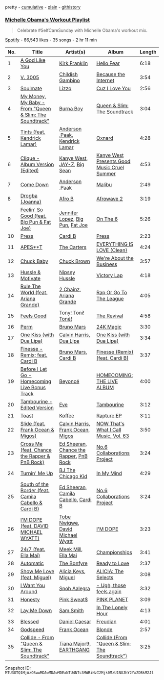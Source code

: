 pretty - [cumulative](/playlists/cumulative/37i9dQZF1DX2BCKQiTaN5o.md) - [plain](/playlists/plain/37i9dQZF1DX2BCKQiTaN5o) - [githistory](https://github.githistory.xyz/mackorone/spotify-playlist-archive/blob/main/playlists/plain/37i9dQZF1DX2BCKQiTaN5o)

### [Michelle Obama's Workout Playlist](https://open.spotify.com/playlist/37i9dQZF1DX2BCKQiTaN5o)

> Celebrate \#SelfCareSunday with Michelle Obama's workout mix.

[Spotify](https://open.spotify.com/user/spotify) - 66,543 likes - 35 songs - 2 hr 11 min

| No. | Title | Artist(s) | Album | Length |
|---|---|---|---|---|
| 1 | [A God Like You](https://open.spotify.com/track/5Gfp6euoNJPw5AvSpGZSRZ) | [Kirk Franklin](https://open.spotify.com/artist/4akybxRTGHJZ1DXjLhJ1qu) | [Hello Fear](https://open.spotify.com/album/6CkiHbEFRtD75ghxLBOn3N) | 6:18 |
| 2 | [V\. 3005](https://open.spotify.com/track/0BoWVJUFru3oEaU2N1GCyc) | [Childish Gambino](https://open.spotify.com/artist/73sIBHcqh3Z3NyqHKZ7FOL) | [Because the Internet](https://open.spotify.com/album/6kWZEtlgdfNxohXEgk8fo0) | 3:54 |
| 3 | [Soulmate](https://open.spotify.com/track/6u3xaeXzTyfTuPW3d4MNwz) | [Lizzo](https://open.spotify.com/artist/56oDRnqbIiwx4mymNEv7dS) | [Cuz I Love You](https://open.spotify.com/album/03GhhXKmJAZ7F0EdI5O9Eo) | 2:56 |
| 4 | [My Money, My Baby \- From "Queen & Slim: The Soundtrack"](https://open.spotify.com/track/7gOb1BmKmG4EYw7lAePO1c) | [Burna Boy](https://open.spotify.com/artist/3wcj11K77LjEY1PkEazffa) | [Queen & Slim: The Soundtrack](https://open.spotify.com/album/3KkAi988nPkzw0FOrXTBfM) | 3:04 |
| 5 | [Tints \(feat\. Kendrick Lamar\)](https://open.spotify.com/track/6JAJxkQA5Q3TYN4dP8b46e) | [Anderson .Paak](https://open.spotify.com/artist/3jK9MiCrA42lLAdMGUZpwa), [Kendrick Lamar](https://open.spotify.com/artist/2YZyLoL8N0Wb9xBt1NhZWg) | [Oxnard](https://open.spotify.com/album/470YoR7n18n3xyQTsUxdlV) | 4:28 |
| 6 | [Clique \- Album Version \(Edited\)](https://open.spotify.com/track/6vqQUjmJiz12gLkvh9bqzF) | [Kanye West](https://open.spotify.com/artist/5K4W6rqBFWDnAN6FQUkS6x), [JAY\-Z](https://open.spotify.com/artist/3nFkdlSjzX9mRTtwJOzDYB), [Big Sean](https://open.spotify.com/artist/0c173mlxpT3dSFRgMO8XPh) | [Kanye West Presents Good Music Cruel Summer](https://open.spotify.com/album/6ijvs54NaN3QNdXFVFtVOM) | 4:53 |
| 7 | [Come Down](https://open.spotify.com/track/7qsF31mlCOvFDDZpEiS0Sk) | [Anderson .Paak](https://open.spotify.com/artist/3jK9MiCrA42lLAdMGUZpwa) | [Malibu](https://open.spotify.com/album/73uicPCTt24cmTc9bVaOIp) | 2:49 |
| 8 | [Drogba \(Joanna\)](https://open.spotify.com/track/4E0teOQQQwagLVvQ7VfYm1) | [Afro B](https://open.spotify.com/artist/7oMRcCu0OYSCtCyS3P37iC) | [Afrowave 2](https://open.spotify.com/album/1R3refsYPuUJ4yl7sNqir1) | 3:19 |
| 9 | [Feelin' So Good \(feat\. Big Pun & Fat Joe\)](https://open.spotify.com/track/1AlvKwk3NBZ8lAt7GC6SiT) | [Jennifer Lopez](https://open.spotify.com/artist/2DlGxzQSjYe5N6G9nkYghR), [Big Pun](https://open.spotify.com/artist/2Xu7q46Hf02xOoEIm4E1Qs), [Fat Joe](https://open.spotify.com/artist/3ScY9CQxNLQei8Umvpx5g6) | [On The 6](https://open.spotify.com/album/3Gby5NNeNYkMgAnrtEA3lc) | 5:26 |
| 10 | [Press](https://open.spotify.com/track/61qVApvKjw3uZMofatndGo) | [Cardi B](https://open.spotify.com/artist/4kYSro6naA4h99UJvo89HB) | [Press](https://open.spotify.com/album/1sotjX4JIHAEyQwRYqO7uh) | 2:23 |
| 11 | [APES\*\*T](https://open.spotify.com/track/0B08s1tLWCXoFmGP0vIubM) | [The Carters](https://open.spotify.com/artist/4fpTMHe34LC5t3h5ztK8qu) | [EVERYTHING IS LOVE \(Clean\)](https://open.spotify.com/album/1x7IPmap6ALHrqcyWGnFT2) | 4:24 |
| 12 | [Chuck Baby](https://open.spotify.com/track/5BP4MvcQyHwXKzHAeAju6j) | [Chuck Brown](https://open.spotify.com/artist/2ssIfCr0vMmCuesIw9U4eg) | [We're About the Business](https://open.spotify.com/album/0GW2KEasUTILVEi6W4tDMi) | 3:57 |
| 13 | [Hussle & Motivate](https://open.spotify.com/track/3CldQZk9z2VifSacRkXJXC) | [Nipsey Hussle](https://open.spotify.com/artist/0EeQBlQJFiAfJeVN2vT9s0) | [Victory Lap](https://open.spotify.com/album/3RZIk5CH4y187nGskxMrCf) | 4:18 |
| 14 | [Rule The World \(feat\. Ariana Grande\)](https://open.spotify.com/track/2kWKnnBDlviGdHKDPgJZGR) | [2 Chainz](https://open.spotify.com/artist/17lzZA2AlOHwCwFALHttmp), [Ariana Grande](https://open.spotify.com/artist/66CXWjxzNUsdJxJ2JdwvnR) | [Rap Or Go To The League](https://open.spotify.com/album/7lfdVCbc8jURXOXW1UYLY9) | 4:05 |
| 15 | [Feels Good](https://open.spotify.com/track/4cRR2gUTOerkUOW5iZpm91) | [Tony! Toni! Toné!](https://open.spotify.com/artist/7vWlb4pM85jCHvV771qZZW) | [The Revival](https://open.spotify.com/album/5yORmYtkTZdFgo6ppcsFZT) | 4:58 |
| 16 | [Perm](https://open.spotify.com/track/1I6pKIyaBp4OebTGLJpCCC) | [Bruno Mars](https://open.spotify.com/artist/0du5cEVh5yTK9QJze8zA0C) | [24K Magic](https://open.spotify.com/album/4PgleR09JVnm3zY1fW3XBA) | 3:30 |
| 17 | [One Kiss \(with Dua Lipa\)](https://open.spotify.com/track/7ef4DlsgrMEH11cDZd32M6) | [Calvin Harris](https://open.spotify.com/artist/7CajNmpbOovFoOoasH2HaY), [Dua Lipa](https://open.spotify.com/artist/6M2wZ9GZgrQXHCFfjv46we) | [One Kiss \(with Dua Lipa\)](https://open.spotify.com/album/7GEzhoTiqcPYkOprWQu581) | 3:34 |
| 18 | [Finesse \- Remix; feat\. Cardi B](https://open.spotify.com/track/3Vo4wInECJQuz9BIBMOu8i) | [Bruno Mars](https://open.spotify.com/artist/0du5cEVh5yTK9QJze8zA0C), [Cardi B](https://open.spotify.com/artist/4kYSro6naA4h99UJvo89HB) | [Finesse \(Remix\) \[feat\. Cardi B\]](https://open.spotify.com/album/3mumK2ar9b4JPhVOZR0V2p) | 3:37 |
| 19 | [Before I Let Go \- Homecoming Live Bonus Track](https://open.spotify.com/track/7LikBkHerFGZ58QHVOKp1t) | [Beyoncé](https://open.spotify.com/artist/6vWDO969PvNqNYHIOW5v0m) | [HOMECOMING: THE LIVE ALBUM](https://open.spotify.com/album/35S1JCj5paIfElT2GODl6x) | 4:00 |
| 20 | [Tambourine \- Edited Version](https://open.spotify.com/track/1dNHkbbl6PaoqO5bUM9Q32) | [Eve](https://open.spotify.com/artist/4d3yvTptO48nOYTPBcPFZC) | [Tambourine](https://open.spotify.com/album/6VO19ubQLg8pEzMuBlcigx) | 3:12 |
| 21 | [Toast](https://open.spotify.com/track/7sd72KZS8D59g5NmhxyHpJ) | [Koffee](https://open.spotify.com/artist/1gWjcmBsveEYMxOZ0VRi32) | [Rapture EP](https://open.spotify.com/album/0v1VLjgwVun46wA13DWUJI) | 3:11 |
| 22 | [Slide \(feat\. Frank Ocean & Migos\)](https://open.spotify.com/track/57lammiiiyQRanh0hTuIFE) | [Calvin Harris](https://open.spotify.com/artist/7CajNmpbOovFoOoasH2HaY), [Frank Ocean](https://open.spotify.com/artist/2h93pZq0e7k5yf4dywlkpM), [Migos](https://open.spotify.com/artist/6oMuImdp5ZcFhWP0ESe6mG) | [NOW That's What I Call Music, Vol\. 63](https://open.spotify.com/album/26xSgw4GGZdGD7kbA2iNSJ) | 3:50 |
| 23 | [Cross Me \(feat\. Chance the Rapper & PnB Rock\)](https://open.spotify.com/track/1oH5Mg9dyAj15lWUmXvmFW) | [Ed Sheeran](https://open.spotify.com/artist/6eUKZXaKkcviH0Ku9w2n3V), [Chance the Rapper](https://open.spotify.com/artist/1anyVhU62p31KFi8MEzkbf), [PnB Rock](https://open.spotify.com/artist/21WS9wngs9AqFckK7yYJPM) | [No.6 Collaborations Project](https://open.spotify.com/album/5oUZ9TEZR3wOdvqzowuNwl) | 3:24 |
| 24 | [Turnin' Me Up](https://open.spotify.com/track/09XnY0y4QUQmLzfUlbCEeZ) | [BJ The Chicago Kid](https://open.spotify.com/artist/07d5etnpjriczFBB8pxmRe) | [In My Mind](https://open.spotify.com/album/4Y8CDk1rrS7lnmcT2C96XA) | 4:29 |
| 25 | [South of the Border \(feat\. Camila Cabello & Cardi B\)](https://open.spotify.com/track/4vUmTMuQqjdnvlZmAH61Qk) | [Ed Sheeran](https://open.spotify.com/artist/6eUKZXaKkcviH0Ku9w2n3V), [Camila Cabello](https://open.spotify.com/artist/4nDoRrQiYLoBzwC5BhVJzF), [Cardi B](https://open.spotify.com/artist/4kYSro6naA4h99UJvo89HB) | [No.6 Collaborations Project](https://open.spotify.com/album/3oIFxDIo2fwuk4lwCmFZCx) | 3:24 |
| 26 | [I'M DOPE \(feat\. DAVID MICHAEL WYATT\)](https://open.spotify.com/track/3z6ErCqNLgspjTSlKMGyFZ) | [Tobe Nwigwe](https://open.spotify.com/artist/3Qh89pgJeZq6d8uM1bTot3), [David Michael Wyatt](https://open.spotify.com/artist/3nBYRtHTuSZGhDataNGunX) | [I'M DOPE](https://open.spotify.com/album/2UEMHDiA98ANR3YHq7R2l6) | 3:23 |
| 27 | [24/7 \(feat\. Ella Mai\)](https://open.spotify.com/track/4yv7UGCLOBijVfQZ5kxNU2) | [Meek Mill](https://open.spotify.com/artist/20sxb77xiYeusSH8cVdatc), [Ella Mai](https://open.spotify.com/artist/7HkdQ0gt53LP4zmHsL0nap) | [Championships](https://open.spotify.com/album/0psMalUoERrqQWc2sfWIrv) | 3:41 |
| 28 | [Automatic](https://open.spotify.com/track/4pQbnbI736qzbR6lUNlaSW) | [The Bonfyre](https://open.spotify.com/artist/4oIGrMYn1N1xPNYVXcaEZJ) | [Ready to Love](https://open.spotify.com/album/7AZN4LMRjQMi5boyWFgPFv) | 2:37 |
| 29 | [Show Me Love \(feat\. Miguel\)](https://open.spotify.com/track/2wqrweusrjE4W6yeiHUUFZ) | [Alicia Keys](https://open.spotify.com/artist/3DiDSECUqqY1AuBP8qtaIa), [Miguel](https://open.spotify.com/artist/360IAlyVv4PCEVjgyMZrxK) | [ALICIA: The Selects](https://open.spotify.com/album/3d4awp3tsTErQX0n0aUThs) | 3:08 |
| 30 | [I Want You Around](https://open.spotify.com/track/2tUuvamTbprsZ2YevAuzGC) | [Snoh Aalegra](https://open.spotify.com/artist/1A9o3Ljt67pFZ89YtPPL5X) | [\- Ugh, those feels again](https://open.spotify.com/album/0xyp4JuWXxA0lPsjuN57Q8) | 3:32 |
| 31 | [Honesty](https://open.spotify.com/track/19gCnDoMbugHhF7eMpLpe1) | [Pink Sweat$](https://open.spotify.com/artist/1W7FNibLa0O0b572tB2w7t) | [PINK PLANET](https://open.spotify.com/album/74UvOvL6L4tZbYFtY759ZG) | 3:09 |
| 32 | [Lay Me Down](https://open.spotify.com/track/74sb4Gib0cL3TQeCjYF8vh) | [Sam Smith](https://open.spotify.com/artist/2wY79sveU1sp5g7SokKOiI) | [In The Lonely Hour](https://open.spotify.com/album/08jWgM4vSkTose4blKBWov) | 4:13 |
| 33 | [Blessed](https://open.spotify.com/track/0KyzXQhY2yzcb1FYCHkZc2) | [Daniel Caesar](https://open.spotify.com/artist/20wkVLutqVOYrc0kxFs7rA) | [Freudian](https://open.spotify.com/album/3xybjP7r2VsWzwvDQipdM0) | 4:01 |
| 34 | [Godspeed](https://open.spotify.com/track/34xTFwjPQ1dC6uJmleno7x) | [Frank Ocean](https://open.spotify.com/artist/2h93pZq0e7k5yf4dywlkpM) | [Blonde](https://open.spotify.com/album/3mH6qwIy9crq0I9YQbOuDf) | 2:57 |
| 35 | [Collide \- From "Queen & Slim: The Soundtrack"](https://open.spotify.com/track/1mEO3xiJqEWXYIdZalDzHR) | [Tiana Major9](https://open.spotify.com/artist/1Naqgo0HMRoumRP0e2MXD9), [EARTHGANG](https://open.spotify.com/artist/5MbNzCW3qokGyoo9giHA3V) | [Collide \(From "Queen & Slim: The Soundtrack"\)](https://open.spotify.com/album/0Y9i5YM95iEHAQpppUN76A) | 3:25 |

Snapshot ID: `MTU3OTQ1MjAzOSwwMDAwMDAwMDExNTU4NTc3MWRiNzI2Mjk0MzU1NGJhY2YxZDBkM2Jl`
